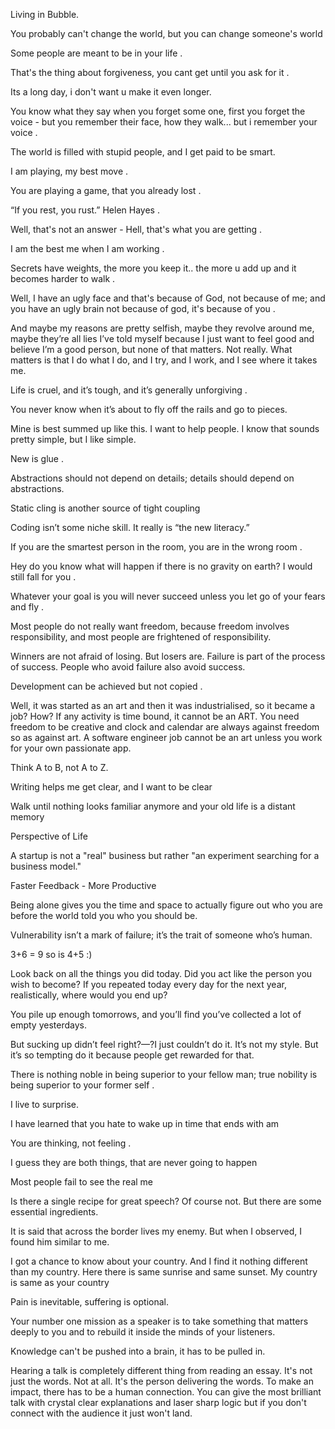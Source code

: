 Living in Bubble.

You probably can't change the world, but you can change someone's world

Some people are meant to be in your life .

That's the thing about forgiveness, you cant get until you ask for it .

Its a long day, i don't want u make it even longer.

You know what they say when you forget some one, first you forget the voice - but you remember their face, how they walk... but i remember your voice .

The world is filled with stupid people, and I get paid to be smart.

I am playing, my best move .

You are playing a game, that you already lost .

“If you rest, you rust.” Helen Hayes .

Well, that's not an answer - Hell, that's what you are getting .

I am the best me when I am working .

Secrets have weights, the more you keep it.. the more u add up and it becomes harder to walk .

Well, I have an ugly face and that's because of God, not because of me; and you have an ugly brain not because of god, it's because of you .

And maybe my reasons are pretty selfish, maybe they revolve around me, maybe they’re all lies I’ve told myself because I just want to feel good and believe I’m a good person, but none of that matters. Not really. What matters is that I do what I do, and I try, and I work, and I see where it takes me.

Life is cruel, and it’s tough, and it’s generally unforgiving .

You never know when it’s about to fly off the rails and go to pieces.

Mine is best summed up like this. I want to help people. I know that sounds pretty simple, but I like simple.

New is glue .

Abstractions should not depend on details; details should depend on abstractions.

Static cling is another source of tight coupling

Coding isn’t some niche skill. It really is “the new literacy.”

If you are the smartest person in the room, you are in the wrong room .

Hey do you know what will happen if there is no gravity on earth? I would still fall for you .

Whatever your goal is you will never succeed unless you let go of your fears and fly .

Most people do not really want freedom, because freedom involves responsibility, and most people are frightened of responsibility.

Winners are not afraid of losing. But losers are. Failure is part of the process of success. People who avoid failure also avoid success.

Development can be achieved but not copied .

Well, it was started as an art and then it was industrialised, so it became a job? How? If any activity is time bound, it cannot be an ART. You need freedom to be creative and clock and calendar are always against freedom so as against art. A software engineer job cannot be an art unless you work for your own passionate app.

Think A to B, not A to Z.

Writing helps me get clear, and I want to be clear

Walk until nothing looks familiar anymore and your old life is a distant memory

Perspective of Life

A startup is not a "real" business but rather "an experiment searching for a business model."

Faster Feedback - More Productive

Being alone gives you the time and space to actually figure out who you are before the world told you who you should be.

Vulnerability isn’t a mark of failure; it’s the trait of someone who’s human.

3+6 = 9 so is 4+5 :)

Look back on all the things you did today. Did you act like the person you wish to become?
If you repeated today every day for the next year, realistically, where would you end up?

You pile up enough tomorrows, and you’ll find you’ve collected a lot of empty yesterdays.

But sucking up didn’t feel right?—?I just couldn’t do it. It’s not my style. But it’s so tempting do it because people get rewarded for that.

There is nothing noble in being superior to your fellow man; true nobility is being superior to your former self .

I live to surprise.

I have learned that you hate to wake up in time that ends with am

You are thinking, not feeling .

I guess they are both things, that are never going to happen

Most people fail to see the real me

Is there a single recipe for great speech? Of course not.  But there are some essential ingredients.

It is said that across the border lives my enemy. But when I observed, I found him similar to me.

I got a chance to know about your country. And I find it nothing different than my country. Here there is same sunrise and same sunset. My country is same as your country

Pain is inevitable, suffering is optional.

Your number one mission as a speaker is to take something that matters deeply to you and to rebuild it inside the minds of your listeners.

Knowledge can't be pushed into a brain, it has to be pulled in.

Hearing a talk is completely different thing from reading an essay.  It's not just the words.  Not at all.  It's the person delivering the words. To make an impact, there has to be a human connection.  You can give the most brilliant talk with crystal clear explanations and laser sharp logic but if you don't connect with the audience it just won't land. 
